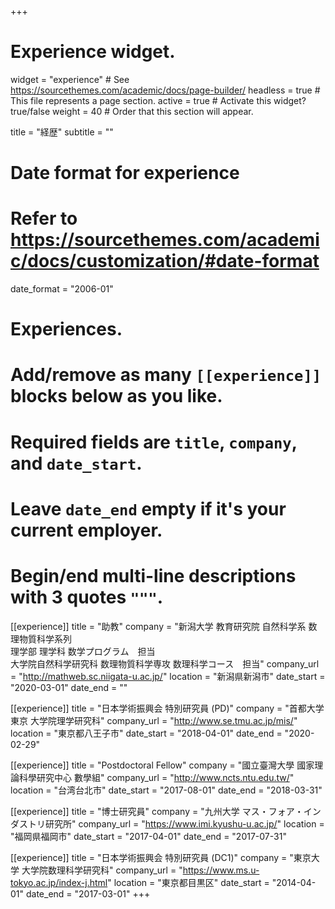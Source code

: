 +++
# Experience widget.
widget = "experience"  # See https://sourcethemes.com/academic/docs/page-builder/
headless = true  # This file represents a page section.
active = true  # Activate this widget? true/false
weight = 40  # Order that this section will appear.

title = "経歴"
subtitle = ""

# Date format for experience
#   Refer to https://sourcethemes.com/academic/docs/customization/#date-format
date_format = "2006-01"

# Experiences.
#   Add/remove as many `[[experience]]` blocks below as you like.
#   Required fields are `title`, `company`, and `date_start`.
#   Leave `date_end` empty if it's your current employer.
#   Begin/end multi-line descriptions with 3 quotes `"""`.
[[experience]]
  title = "助教"
  company = "新潟大学 教育研究院 自然科学系 数理物質科学系列<br>理学部 理学科 数学プログラム　担当<br>大学院自然科学研究科 数理物質科学専攻 数理科学コース　担当"
  company_url = "http://mathweb.sc.niigata-u.ac.jp/"
  location = "新潟県新潟市"
  date_start = "2020-03-01"
  date_end = ""

[[experience]]
  title = "日本学術振興会 特別研究員 (PD)"
  company = "首都大学東京 大学院理学研究科"
  company_url = "http://www.se.tmu.ac.jp/mis/"
  location = "東京都八王子市"
  date_start = "2018-04-01"
  date_end = "2020-02-29"

[[experience]]
  title = "Postdoctoral Fellow"
  company = "國立臺灣大學 國家理論科學研究中心 數學組"
  company_url = "http://www.ncts.ntu.edu.tw/"
  location = "台湾台北市"
  date_start = "2017-08-01"
  date_end = "2018-03-31"

[[experience]]
  title = "博士研究員"
  company = "九州大学 マス・フォア・インダストリ研究所"
  company_url = "https://www.imi.kyushu-u.ac.jp/"
  location = "福岡県福岡市"
  date_start = "2017-04-01"
  date_end = "2017-07-31"

[[experience]]
  title = "日本学術振興会 特別研究員 (DC1)"
  company = "東京大学 大学院数理科学研究科"
  company_url = "https://www.ms.u-tokyo.ac.jp/index-j.html"
  location = "東京都目黒区"
  date_start = "2014-04-01"
  date_end = "2017-03-01"
+++
